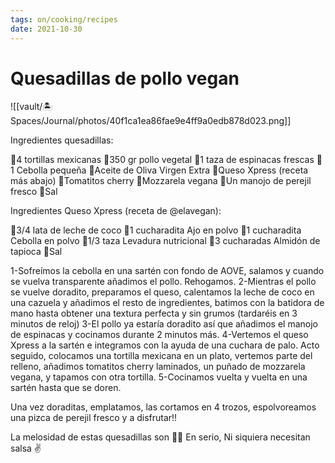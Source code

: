 ```yaml
---
tags: on/cooking/recipes
date: 2021-10-30
---
```

# Quesadillas de pollo vegan

![[vault/🏝 Spaces/Journal/photos/40f1ca1ea86fae9e4ff9a0edb878d023.png]]

Ingredientes quesadillas:

🌱4 tortillas mexicanas
🌱350 gr pollo vegetal
🌱1 taza de espinacas frescas
🌱1 Cebolla pequeña
🌱Aceite de Oliva Virgen Extra
🌱Queso Xpress (receta más abajo)
🌱Tomatitos cherry
🌱Mozzarela vegana
🌱Un manojo de perejil fresco
🌱Sal

Ingredientes Queso Xpress (receta de @elavegan):

🌱3/4 lata de leche de coco
🌱1 cucharadita Ajo en polvo
🌱1 cucharadita Cebolla en polvo
🌱1/3 taza Levadura nutricional
🌱3 cucharadas Almidón de tapioca
🌱Sal

1-Sofreímos la cebolla en una sartén con fondo de AOVE, salamos y cuando se vuelva transparente añadimos el pollo. Rehogamos.
2-Mientras el pollo se vuelve doradito, preparamos el queso, calentamos la leche de coco en una cazuela y añadimos el resto de ingredientes, batimos con la batidora de mano hasta obtener una textura perfecta y sin grumos (tardaréis en 3 minutos de reloj)
3-El pollo ya estaría doradito así que añadimos el manojo de espinacas y cocinamos durante 2 minutos más.
4-Vertemos el queso Xpress a la sartén e integramos con la ayuda de una cuchara de palo. Acto seguido, colocamos una tortilla mexicana en un plato, vertemos parte del relleno, añadimos tomatitos cherry laminados, un puñado de mozzarela vegana, y tapamos con otra tortilla.
5-Cocinamos vuelta y vuelta en una sartén hasta que se doren.

Una vez doraditas, emplatamos, las cortamos en 4 trozos, espolvoreamos una pizca de perejil fresco y a disfrutar!!

La melosidad de estas quesadillas son 🤤🤤 En serio, Ni siquiera necesitan salsa ✌️
